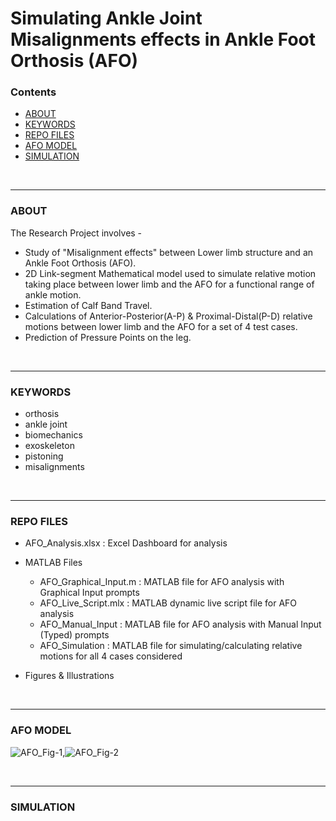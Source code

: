 # Simulating Ankle Joint Misalignments effects in Ankle Foot Orthosis (AFO)

### Contents
- [ABOUT](#about)
- [KEYWORDS](#keywords)
- [REPO FILES](#repo-files)
- [AFO MODEL](#afo-model)
- [SIMULATION](#simulation)

<br>
<hr>

### ABOUT
The Research Project involves -
- Study of "Misalignment effects" between Lower limb structure and an Ankle Foot Orthosis (AFO).
- 2D Link-segment Mathematical model used to simulate relative motion taking place between lower limb and the AFO for a functional range of ankle motion.
- Estimation of Calf Band Travel.
- Calculations of Anterior-Posterior(A-P) & Proximal-Distal(P-D) relative motions between lower limb and the AFO for a set of 4 test cases.
- Prediction of Pressure Points on the leg.

<br>
<hr>

### KEYWORDS
- orthosis
- ankle joint
- biomechanics
- exoskeleton
- pistoning
- misalignments

<br>
<hr>

### REPO FILES
* AFO_Analysis.xlsx : Excel Dashboard for analysis
* MATLAB Files
    * AFO_Graphical_Input.m : MATLAB file for AFO analysis with Graphical Input prompts
    * AFO_Live_Script.mlx : MATLAB dynamic live script file for AFO analysis
    * AFO_Manual_Input : MATLAB file for AFO analysis with Manual Input (Typed) prompts
    * AFO_Simulation : MATLAB file for simulating/calculating relative motions for all 4 cases considered

* Figures & Illustrations

<br>
<hr>

### AFO MODEL

![AFO_Fig-1](https://user-images.githubusercontent.com/68963724/139061305-212b83ea-5bea-44cd-a300-03694d48ab28.png),![AFO_Fig-2](https://user-images.githubusercontent.com/68963724/139061314-103af7e8-727f-40f7-8a0a-109b05d85ad8.png)

<br>
<hr>

### SIMULATION



